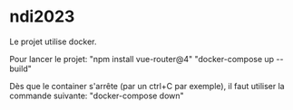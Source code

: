 # ndi2023

Le projet utilise docker.

Pour lancer le projet:
"npm install vue-router@4"
"docker-compose up --build"

Dès que le container s'arrête (par un ctrl+C par exemple), il faut utiliser la commande suivante:
"docker-compose down"